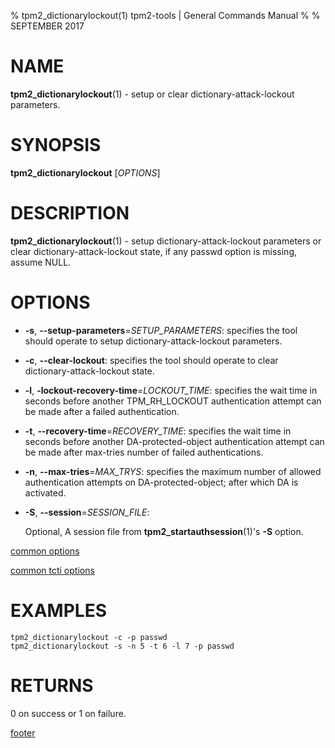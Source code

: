 % tpm2_dictionarylockout(1) tpm2-tools | General Commands Manual
%
% SEPTEMBER 2017

# NAME

**tpm2_dictionarylockout**(1) - setup or clear dictionary-attack-lockout parameters.

# SYNOPSIS

**tpm2_dictionarylockout** [*OPTIONS*]

# DESCRIPTION

**tpm2_dictionarylockout**(1) - setup dictionary-attack-lockout parameters or clear
dictionary-attack-lockout state, if any passwd option is missing, assume NULL.

# OPTIONS

  * **-s**, **--setup-parameters**=_SETUP\_PARAMETERS_:
    specifies the tool should operate to setup dictionary-attack-lockout
    parameters.

  * **-c**, **--clear-lockout**:
    specifies the tool should operate to clear dictionary-attack-lockout state.

  * **-l**, **-lockout-recovery-time**=_LOCKOUT\_TIME_:
    specifies the wait time in seconds before another TPM_RH_LOCKOUT
    authentication attempt can be made after a failed authentication.

  * **-t**, **--recovery-time**=_RECOVERY\_TIME_:
    specifies the wait time in seconds before another DA-protected-object
    authentication attempt can be made after max-tries number of failed
    authentications.

  * **-n**, **--max-tries**=_MAX\_TRYS_:
    specifies the maximum number of allowed authentication attempts on
    DA-protected-object; after which DA is activated.

  * **-S**, **--session**=_SESSION\_FILE_:

    Optional, A session file from **tpm2_startauthsession**(1)'s **-S** option.

[common options](common/options.md)

[common tcti options](common/tcti.md)

# EXAMPLES

```
tpm2_dictionarylockout -c -p passwd
tpm2_dictionarylockout -s -n 5 -t 6 -l 7 -p passwd
```

# RETURNS

0 on success or 1 on failure.

[footer](common/footer.md)

